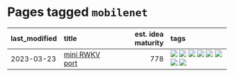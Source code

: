 # Pages tagged `mobilenet`

|last_modified|title|est. idea maturity|tags
|:---|:---|---:|:---|
|2023-03-23|[mini RWKV port](../rust_rwkv.md)|778|[![](https://img.shields.io/badge/tag-RNN-e13c2b)](../tags/RNN.md) [![](https://img.shields.io/badge/tag-completed-35d420)](../tags/completed.md) [![](https://img.shields.io/badge/tag-experimental-1614f8)](../tags/experimental.md) [![](https://img.shields.io/badge/tag-ggml-297b32)](../tags/ggml.md) [![](https://img.shields.io/badge/tag-mobilenet-4ed36d)](../tags/mobilenet.md) [![](https://img.shields.io/badge/tag-model_compression-e127da)](../tags/model_compression.md) [![](https://img.shields.io/badge/tag-tooling-dad82b)](../tags/tooling.md) [![](https://img.shields.io/badge/tag-wip-d5ffe)](../tags/wip.md)|